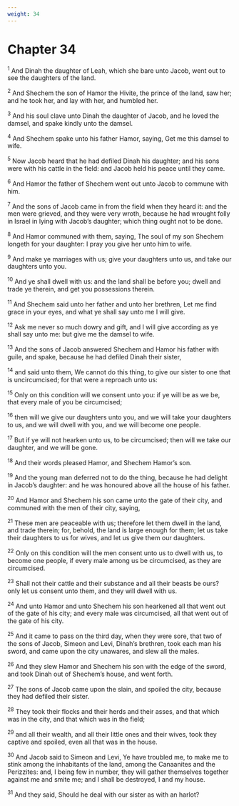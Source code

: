 ```yaml
---
weight: 34
---
```


# Chapter 34

<sup>1</sup> And Dinah the daughter of Leah, which she bare unto Jacob, went out to see the daughters of the land. 

<sup>2</sup> And Shechem the son of Hamor the Hivite, the prince of the land, saw her; and he took her, and lay with her, and humbled her. 

<sup>3</sup> And his soul clave unto Dinah the daughter of Jacob, and he loved the damsel, and spake kindly unto the damsel. 

<sup>4</sup> And Shechem spake unto his father Hamor, saying, Get me this damsel to wife. 

<sup>5</sup> Now Jacob heard that he had defiled Dinah his daughter; and his sons were with his cattle in the field: and Jacob held his peace until they came. 

<sup>6</sup> And Hamor the father of Shechem went out unto Jacob to commune with him. 

<sup>7</sup> And the sons of Jacob came in from the field when they heard it: and the men were grieved, and they were very wroth, because he had wrought folly in Israel in lying with Jacob’s daughter; which thing ought not to be done. 

<sup>8</sup> And Hamor communed with them, saying, The soul of my son Shechem longeth for your daughter: I pray you give her unto him to wife. 

<sup>9</sup> And make ye marriages with us; give your daughters unto us, and take our daughters unto you. 

<sup>10</sup> And ye shall dwell with us: and the land shall be before you; dwell and trade ye therein, and get you possessions therein. 

<sup>11</sup> And Shechem said unto her father and unto her brethren, Let me find grace in your eyes, and what ye shall say unto me I will give. 

<sup>12</sup> Ask me never so much dowry and gift, and I will give according as ye shall say unto me: but give me the damsel to wife. 

<sup>13</sup> And the sons of Jacob answered Shechem and Hamor his father with guile, and spake, because he had defiled Dinah their sister, 

<sup>14</sup> and said unto them, We cannot do this thing, to give our sister to one that is uncircumcised; for that were a reproach unto us: 

<sup>15</sup> Only on this condition will we consent unto you: if ye will be as we be, that every male of you be circumcised; 

<sup>16</sup> then will we give our daughters unto you, and we will take your daughters to us, and we will dwell with you, and we will become one people. 

<sup>17</sup> But if ye will not hearken unto us, to be circumcised; then will we take our daughter, and we will be gone. 

<sup>18</sup> And their words pleased Hamor, and Shechem Hamor’s son. 

<sup>19</sup> And the young man deferred not to do the thing, because he had delight in Jacob’s daughter: and he was honoured above all the house of his father. 

<sup>20</sup> And Hamor and Shechem his son came unto the gate of their city, and communed with the men of their city, saying, 

<sup>21</sup> These men are peaceable with us; therefore let them dwell in the land, and trade therein; for, behold, the land is large enough for them; let us take their daughters to us for wives, and let us give them our daughters. 

<sup>22</sup> Only on this condition will the men consent unto us to dwell with us, to become one people, if every male among us be circumcised, as they are circumcised. 

<sup>23</sup> Shall not their cattle and their substance and all their beasts be ours? only let us consent unto them, and they will dwell with us. 

<sup>24</sup> And unto Hamor and unto Shechem his son hearkened all that went out of the gate of his city; and every male was circumcised, all that went out of the gate of his city. 

<sup>25</sup> And it came to pass on the third day, when they were sore, that two of the sons of Jacob, Simeon and Levi, Dinah’s brethren, took each man his sword, and came upon the city unawares, and slew all the males. 

<sup>26</sup> And they slew Hamor and Shechem his son with the edge of the sword, and took Dinah out of Shechem’s house, and went forth. 

<sup>27</sup> The sons of Jacob came upon the slain, and spoiled the city, because they had defiled their sister. 

<sup>28</sup> They took their flocks and their herds and their asses, and that which was in the city, and that which was in the field; 

<sup>29</sup> and all their wealth, and all their little ones and their wives, took they captive and spoiled, even all that was in the house. 

<sup>30</sup> And Jacob said to Simeon and Levi, Ye have troubled me, to make me to stink among the inhabitants of the land, among the Canaanites and the Perizzites: and, I being few in number, they will gather themselves together against me and smite me; and I shall be destroyed, I and my house. 

<sup>31</sup> And they said, Should he deal with our sister as with an harlot? 


